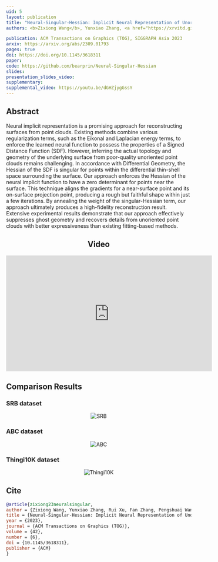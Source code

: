 ```yaml
---
uid: 5
layout: publication
title: "Neural-Singular-Hessian: Implicit Neural Representation of Unoriented Point Clouds by Enforcing Singular Hessian"
authors: <b>Zixiong Wang</b>, Yunxiao Zhang, <a href="https://xrvitd.github.io/" target="_blank">Rui Xu</a>, Fan Zhang, <a href="https://wang-ps.github.io/" target="_blank">Pengshuai Wang</a>, Shuangmin Chen, <a href="http://irc.cs.sdu.edu.cn/~shiqing/index.html" target="_blank">Shiqing Xin</a>, <a href="https://engineering.tamu.edu/cse/profiles/Wang-Wenping.html" target="_blank">Wenping Wang</a>, <a href="http://irc.cs.sdu.edu.cn/~chtu/index.html" target="_blank">Changhe Tu</a>

publication: ACM Transactions on Graphics (TOG), SIGGRAPH Asia 2023
arxiv: https://arxiv.org/abs/2309.01793
pages: true
doi: https://doi.org/10.1145/3618311
paper:
code: https://github.com/bearprin/Neural-Singular-Hessian
slides:
presentation_slides_video:
supplementary:
supplemental_video: https://youtu.be/dGHZjygGssY
---
```


## Abstract

Neural implicit representation is a promising approach for reconstructing surfaces from point clouds. Existing methods
combine various regularization terms, such as the Eikonal and Laplacian energy terms, to enforce the learned neural
function to possess the properties of a Signed Distance Function (SDF). However, inferring the actual topology and
geometry of the underlying surface from poor-quality unoriented point clouds remains challenging. In accordance with
Differential Geometry, the Hessian of the SDF is singular for points within the differential thin-shell space
surrounding the surface. Our approach enforces the Hessian of the neural implicit function to have a zero determinant
for points near the surface. This technique aligns the gradients for a near-surface point and its on-surface projection
point, producing a rough but faithful shape within just a few iterations. By annealing the weight of the
singular-Hessian term, our approach ultimately produces a high-fidelity reconstruction result. Extensive experimental
results demonstrate that our approach effectively suppresses ghost geometry and recovers details from unoriented point
clouds with better expressiveness than existing fitting-based methods.


<div style="text-align: center;">
<h2>Video</h2>
<iframe width="560" height="315" src="https://www.youtube.com/embed/dGHZjygGssY?si=Oo1McRc_CYGK6Apz" title="YouTube video player" frameborder="0" allow="accelerometer; autoplay; clipboard-write; encrypted-media; gyroscope; picture-in-picture; web-share" allowfullscreen></iframe>
</div>

## Comparison Results

### SRB dataset

<div style="text-align: center;">
    <img src="/assets/images/neural_singular_hessian/srb_supp.png" alt="SRB" />
</div>

### ABC dataset

<div style="text-align: center;">
    <img src="/assets/images/neural_singular_hessian/abc_main.png" alt="ABC" />
</div>

### Thingi10K dataset

<div style="text-align: center;">
    <img src="/assets/images/neural_singular_hessian/thingi_main.png" alt="Thingi10K" />
</div>

[//]: # (## Reconstruction Results)

[//]: # ()
[//]: # (### Three D Scans)

[//]: # ()
[//]: # (<model-viewer bounds="tight" enable-pan="" src="/assets/models/.glb" ar="" ar-modes="webxr scene-viewer quick-look" camera-controls="" shadow-intensity="1" camera-orbit="auto auto 180deg" ar-status="not-presenting">)

[//]: # (</model-viewer>)

[//]: # ()
[//]: # ()
[//]: # (<script type="module" src="https://ajax.googleapis.com/ajax/libs/model-viewer/3.1.1/model-viewer.min.js"></script>)

## Cite

```bib
@article{zixiong23neuralsingular,
author = {Zixiong Wang, Yunxiao Zhang, Rui Xu, Fan Zhang, Pengshuai Wang, Shuangmin Chen, Shiqing Xin, Wenping Wang, Changhe Tu},
title = {Neural-Singular-Hessian: Implicit Neural Representation of Unoriented Point Clouds by Enforcing Singular Hessian},
year = {2023},
journal = {ACM Transactions on Graphics (TOG)},
volume = {42},
number = {6},
doi = {10.1145/3618311},
publisher = {ACM}
}
```
